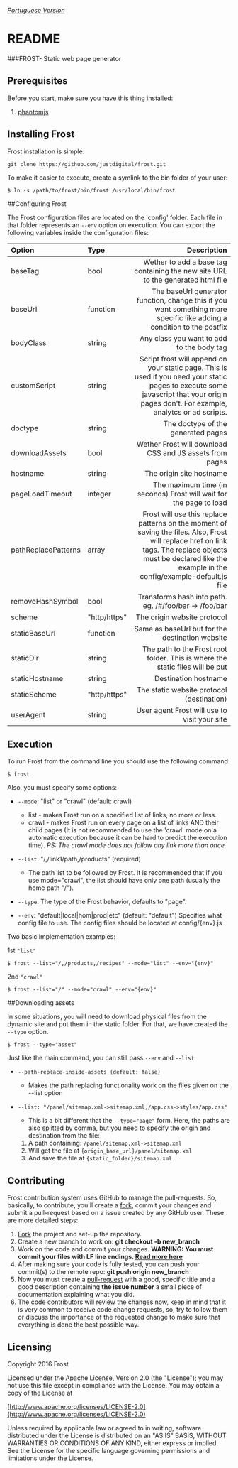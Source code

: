*[Portuguese Version](LEIAME.md)*

# README

###FROST- Static web page generator

## Prerequisites

Before you start, make sure you have this thing installed:

1. [phantomjs](http://phantomjs.org/)

## Installing Frost

Frost installation is simple:

```
git clone https://github.com/justdigital/frost.git
```

To make it easier to execute, create a symlink to the bin folder of your user:

```
$ ln -s /path/to/frost/bin/frost /usr/local/bin/frost
```

##Configuring Frost

The Frost configuration files are located on the 'config' folder. Each file in that folder represents an `--env` option on execution. You can export the following variables inside the configuration files:

|Option|Type|Description|
|:---|:---|---:|
|baseTag|bool|Wether to add a base tag containing the new site URL to the generated html file|
|baseUrl|function|The baseUrl generator function, change this if you want something more specific like adding a condition to the postfix|
|bodyClass|string|Any class you want to add to the body tag|
|customScript|string|Script frost will append on your static page. This is used if you need your static pages to execute some javascript that your origin pages don't. For example, analytcs or ad scripts.|
|doctype|string|The doctype of the generated pages|
|downloadAssets|bool|Wether Frost will download CSS and JS assets from pages|
|hostname|string|The origin site hostname|
|pageLoadTimeout|integer|The maximum time (in seconds) Frost will wait for the page to load
|pathReplacePatterns|array|Frost will use this replace patterns on the moment of saving the files. Also, Frost will replace href on link tags. The replace objects must be declared like the example in the config/example-default.js file|
|removeHashSymbol|bool|Transforms hash into path. eg. /#/foo/bar -> /foo/bar|
|scheme|"http/https"|The origin website protocol|
|staticBaseUrl|function|Same as baseUrl but for the destination website|
|staticDir|string|The path to the Frost root folder. This is where the static files will be put|
|staticHostname|string|Destination hostname|
|staticScheme|"http/https"|The static website protocol (destination)|
|userAgent|string|User agent Frost will use to visit your site|

## Execution

To run Frost from the command line you should use the following command:

```
$ frost
```

Also, you must specify some options:

  * `--mode`: "list" or "crawl" (default: crawl)
    * list  - makes Frost run on a specified list of links, no more or less.
    * crawl - makes Frost run on every page on a list of links AND their child pages (It is not recommended to use the 'crawl' mode on a automatic execution because it can be hard to predict the execution time).
    *PS: The crawl mode does not follow any link more than once*

  * `--list`: "/,/link1/path,/products" (required)
    * The path list to be followed by Frost. It is recommended that if you use mode="crawl", the list should have only one path (usually the home path "/").

  * `--type`: The type of the Frost behavior, defaults to "page".

  * `--env`: "default|local|hom|prod|etc" (default: "default")
    Specifies what config file to use. The config files should be located at config/{env}.js


Two basic implementation examples:

1st `"list"`
```
$ frost --list="/,/products,/recipes" --mode="list" --env="{env}"
```
2nd `"crawl"`
```
$ frost --list="/" --mode="crawl" --env="{env}"
```

##Downloading assets

In some situations, you will need to download physical files from the dynamic site and put them in the static folder. For that, we have created the `--type` option.

  `$ frost --type="asset"`

Just like the main command, you can still pass `--env` and `--list`:

  * `--path-replace-inside-assets (default: false)`
    * Makes the path replacing functionality work on the files given on the --list option    
  * `--list: "/panel/sitemap.xml->sitemap.xml,/app.css->styles/app.css"`
    * This is a bit different that the `--type="page"` form. Here, the paths are also splitted by comma, but you need to specify the origin and destination from the file:

     1. A path containing:  `/panel/sitemap.xml->sitemap.xml`
     2. Will get the file at `{origin_base_url}/panel/sitemap.xml`
     3. And save the file at `{static_folder}/sitemap.xml`

## Contributing

Frost contribution system uses GitHub to manage the pull-requests. So, basically, to contribute, you'll create a [fork](https://help.github.com/articles/fork-a-repo/), commit your changes and submit a pull-request based on a issue created by any GitHub user. These are more detailed steps:

1. [Fork](https://help.github.com/articles/fork-a-repo/) the project and set-up the repository.
2. Create a new branch to work on: **git checkout -b new_branch**
3. Work on the code and commit your changes. **WARNING: You must commit your files with LF line endings. [Read more here](https://help.github.com/articles/dealing-with-line-endings/)**
4. After making sure your code is fully tested, you can push your commit(s) to the remote repo: **git push origin new_branch**
5. Now you must create a [pull-request](https://help.github.com/articles/creating-a-pull-request) with a good, specific title and a good description containing **the issue number** a small piece of documentation explaining what you did.
6. The code contributors will review the changes now, keep in mind that it is very common to receive code change requests, so, try to follow them or discuss the importance of the requested change to make sure that everything is done the best possible way.

## Licensing

Copyright 2016 Frost

Licensed under the Apache License, Version 2.0 (the "License");
you may not use this file except in compliance with the License.
You may obtain a copy of the License at

[http://www.apache.org/licenses/LICENSE-2.0](http://www.apache.org/licenses/LICENSE-2.0)

Unless required by applicable law or agreed to in writing, software
distributed under the License is distributed on an "AS IS" BASIS,
WITHOUT WARRANTIES OR CONDITIONS OF ANY KIND, either express or implied.
See the License for the specific language governing permissions and
limitations under the License.

